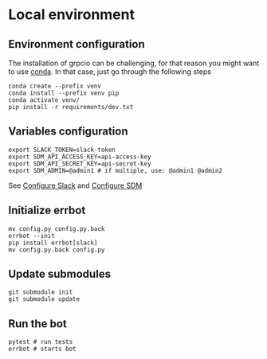 # Local environment

## Environment configuration
The installation of grpcio can be challenging, for that reason you might want to use [conda](https://docs.conda.io/en/latest/). In that case, just go through the following steps
```
conda create --prefix venv
conda install --prefix venv pip
conda activate venv/
pip install -r requirements/dev.txt
```

## Variables configuration
```
export SLACK_TOKEN=slack-token
export SDM_API_ACCESS_KEY=api-access-key
export SDM_API_SECRET_KEY=api-secret-key
export SDM_ADMIN=@admin1 # if multiple, use: @admin1 @admin2
```

See [Configure Slack](CONFIGURE_SLACK.md) and [Configure SDM](CONFIGURE_SDM.md)

## Initialize errbot
```
mv config.py config.py.back
errbot --init
pip install errbot[slack]
mv config.py.back config.py
```

## Update submodules
```
git submodule init
git submodule update
```

## Run the bot
```
pytest # run tests
errbot # starts bot
```
